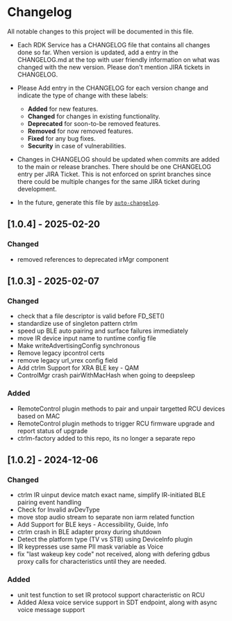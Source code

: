 # Changelog

All notable changes to this project will be documented in this file.

* Each RDK Service has a CHANGELOG file that contains all changes done so far. When version is updated, add a entry in the CHANGELOG.md at the top with user friendly information on what was changed with the new version. Please don't mention JIRA tickets in CHANGELOG. 

* Please Add entry in the CHANGELOG for each version change and indicate the type of change with these labels:
    * **Added** for new features.
    * **Changed** for changes in existing functionality.
    * **Deprecated** for soon-to-be removed features.
    * **Removed** for now removed features.
    * **Fixed** for any bug fixes.
    * **Security** in case of vulnerabilities.

* Changes in CHANGELOG should be updated when commits are added to the main or release branches. There should be one CHANGELOG entry per JIRA Ticket. This is not enforced on sprint branches since there could be multiple changes for the same JIRA ticket during development. 

* In the future, generate this file by [`auto-changelog`](https://github.com/CookPete/auto-changelog).


## [1.0.4] - 2025-02-20

### Changed
- removed references to deprecated irMgr component


## [1.0.3] - 2025-02-07

### Changed
- check that a file descriptor is valid before FD_SET()
- standardize use of singleton pattern ctrlm
- speed up BLE auto pairing and surface failures immediately
- move IR device input name to runtime config file
- Make writeAdvertisingConfig synchronous
- Remove legacy ipcontrol certs
- remove legacy url_vrex config field
- Add ctrlm Support for XRA BLE key - QAM
- ControlMgr crash pairWithMacHash when going to deepsleep

### Added
- RemoteControl plugin methods to pair and unpair targetted RCU devices based on MAC
- RemoteControl plugin methods to trigger RCU firmware upgrade and report status of upgrade
- ctrlm-factory added to this repo, its no longer a separate repo


## [1.0.2] - 2024-12-06

### Changed
- ctrlm IR uinput device match exact name, simplify IR-initiated BLE pairing event handling
- Check for Invalid avDevType
- move stop audio stream to separate non iarm related function
- Add Support for BLE keys - Accessibility, Guide, Info
- ctrlm crash in BLE adapter proxy during shutdown
- Detect the platform type (TV vs STB) using DeviceInfo plugin
- IR keypresses use same PII mask variable as Voice
- fix "last wakeup key code" not received, along with defering gdbus proxy calls for characteristics until they are needed.

### Added
- unit test function to set IR protocol support characteristic on RCU
- Added Alexa voice service support in SDT endpoint, along with async voice message support

